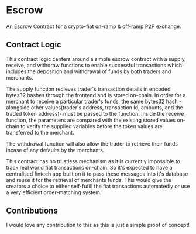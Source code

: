 # Escrow
An Escrow Contract for a crypto-fiat on-ramp & off-ramp P2P exchange.

## Contract Logic
This contract logic centers around a simple escrow contract with a supply, receive, and withdraw functions to enable successful transactions which includes the deposition and withdrawal of funds by both traders and merchants.

The supply function recieves trader's transaction details in encoded bytes32 hashes through the frontend and is stored on-chain. In order for a merchant to receive a particular trader's funds, the same bytes32 hash - alongside other values(trader's address, transaction Id, amounts, and the traded token address)- must be passed to the function. Inside the receive function, the parameters are compared with the existing stored values on-chain to verify the supplied variables before the token values are transferred to the merchant.

The withdrawal function will also allow the trader to retrieve their funds incase of any defaults by the merchants.

This contract has no trustless mechanism as it is currently impossible to track real world fiat transactions on-chain. So it's expected to have a centralised fintech app built on it to pass these messages into it's database and reuse it for the retrieval of merchants funds. This would give the creators a choice to either self-fufill the fiat transactions automatedly or use a very efficient order-matching system.

## Contributions
I would love any contribution to this as this is just a simple proof of concept!